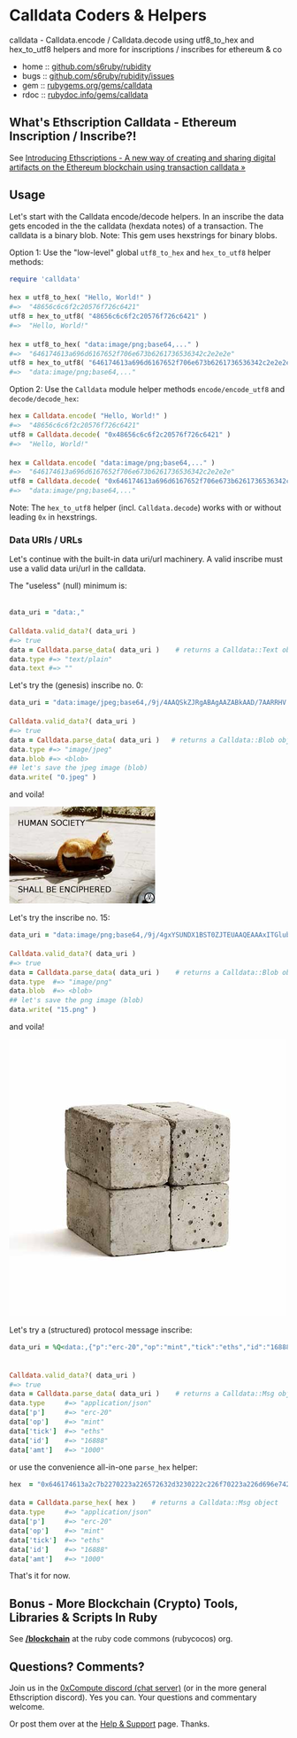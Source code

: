 # Calldata Coders & Helpers

calldata - Calldata.encode / Calldata.decode using utf8_to_hex and hex_to_utf8 helpers and more for inscriptions / inscribes for ethereum & co


* home  :: [github.com/s6ruby/rubidity](https://github.com/s6ruby/rubidity)
* bugs  :: [github.com/s6ruby/rubidity/issues](https://github.com/s6ruby/rubidity/issues)
* gem   :: [rubygems.org/gems/calldata](https://rubygems.org/gems/calldata)
* rdoc  :: [rubydoc.info/gems/calldata](http://rubydoc.info/gems/calldata)



## What's Ethscription Calldata - Ethereum Inscription / Inscribe?!

See [Introducing Ethscriptions - A new way of creating and sharing digital artifacts on the Ethereum blockchain using transaction calldata »](https://medium.com/@dumbnamenumbers/introducing-ethscriptions-698b295d6f2a)



## Usage


Let's start with the Calldata encode/decode helpers.
In an inscribe the data gets encoded in the the calldata (hexdata notes) of a transaction.
The calldata is a binary blob. 
Note: This gem uses hexstrings for binary blobs.

Option 1: Use the "low-level" global `utf8_to_hex` and `hex_to_utf8` helper methods:

```ruby
require 'calldata'

hex = utf8_to_hex( "Hello, World!" )
#=>  "48656c6c6f2c20576f726c6421"
utf8 = hex_to_utf8( "48656c6c6f2c20576f726c6421" )
#=>  "Hello, World!"

hex = utf8_to_hex( "data:image/png;base64,..." )
#=>  "646174613a696d6167652f706e673b6261736536342c2e2e2e"
utf8 = hex_to_utf8( "646174613a696d6167652f706e673b6261736536342c2e2e2e" )
#=>  "data:image/png;base64,..."
```

Option 2: Use the `Calldata` module helper methods `encode/encode_utf8` and `decode/decode_hex`:

``` ruby
hex = Calldata.encode( "Hello, World!" )
#=>  "48656c6c6f2c20576f726c6421"
utf8 = Calldata.decode( "0x48656c6c6f2c20576f726c6421" )
#=>  "Hello, World!"

hex = Calldata.encode( "data:image/png;base64,..." )   
#=>  "646174613a696d6167652f706e673b6261736536342c2e2e2e"
utf8 = Calldata.decode( "0x646174613a696d6167652f706e673b6261736536342c2e2e2e" )    
#=>  "data:image/png;base64,..."
```

Note: The `hex_to_utf8` helper (incl. `Calldata.decode`) 
works with or without leading `0x` in  hexstrings.


### Data URIs / URLs


Let's continue with the built-in data uri/url machinery.
A valid inscribe must use a valid data uri/url in the calldata.

The "useless" (null) minimum is:

``` ruby

data_uri = "data:,"

Calldata.valid_data?( data_uri )  
#=> true
data = Calldata.parse_data( data_uri )    # returns a Calldata::Text object
data.type #=> "text/plain"
data.text #=> ""
```

Let's try the (genesis) inscribe no. 0:

``` ruby
data_uri = "data:image/jpeg;base64,/9j/4AAQSkZJRgABAgAAZABkAAD/7AARRHV..."

Calldata.valid_data?( data_uri )  
#=> true
data = Calldata.parse_data( data_uri )   # returns a Calldata::Blob object 
data.type #=> "image/jpeg"
data.blob #=> <blob>
## let's save the jpeg image (blob)
data.write( "0.jpeg" )
```

and voila!

![](i/0.jpeg)


Let's try the inscribe no. 15:

``` ruby
data_uri = "data:image/png;base64,/9j/4gxYSUNDX1BST0ZJTEUAAQEAAAxITGlubwIQAAB..."

Calldata.valid_data?( data_uri )  
#=> true
data = Calldata.parse_data( data_uri )    # returns a Calldata::Blob object 
data.type  #=> "image/png"
data.blob  #=> <blob>
## let's save the png image (blob)
data.write( "15.png" )
```

and voila!

![](i/15.png)


Let's try a (structured) protocol message inscribe:

``` ruby
data_uri = %Q<data:,{"p":"erc-20","op":"mint","tick":"eths","id":"16888","amt":"1000"}>


Calldata.valid_data?( data_uri )  
#=> true
data = Calldata.parse_data( data_uri )    # returns a Calldata::Msg object 
data.type     #=> "application/json"  
data['p']     #=> "erc-20"
data['op']    #=> "mint"
data['tick']  #=> "eths"
data['id']    #=> "16888"
data['amt']   #=> "1000"
```

or use the convenience all-in-one `parse_hex` helper:


``` ruby
hex  = "0x646174613a2c7b2270223a226572632d3230222c226f70223a226d696e74222c227469636b223a2265746873222c226964223a223136383838222c22616d74223a2231303030227d"

data = Calldata.parse_hex( hex )    # returns a Calldata::Msg object 
data.type     #=> "application/json"  
data['p']     #=> "erc-20"
data['op']    #=> "mint"
data['tick']  #=> "eths"
data['id']    #=> "16888"
data['amt']   #=> "1000"
```


That's it for now.




## Bonus - More Blockchain (Crypto) Tools, Libraries & Scripts In Ruby

See [**/blockchain**](https://github.com/rubycocos/blockchain) 
at the ruby code commons (rubycocos) org.


## Questions? Comments?

Join us in the [0xCompute discord (chat server)](https://discord.gg/3JRnDUap6y) 
(or in the more general Ethscription discord). 
Yes you can.
Your questions and commentary welcome.

Or post them over at the [Help & Support](https://github.com/geraldb/help) page. Thanks.


